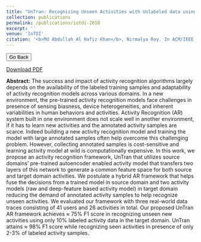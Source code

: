 ```yaml
---
title: "UnTran: Recognizing Unseen Activities with Unlabeled data using Transfer Learning."
collection: publications
permalink: /publications/iotdi-2018
excerpt: ''
venue: 'IoTDI'
citation: '<b>Md Abdullah Al Hafiz Khan</b>, Nirmalya Roy. In ACM/IEEE International Conference on Internet-of-Things Design and Implementation, <i><b>IoTDI 2018</b></i>. Orlando, Florida, USA.'
---
```


<script>
function goBack() {
  window.history.back()
}
</script>

<button onclick="goBack()">Go Back</button>

[Download PDF](https://ahafizk.github.io/files/UnTran.pdf)

<b>Abstract:</b>
The success and impact of activity recognition algorithms
largely depends on the availability of the labeled training
samples and adaptability of activity recognition models across
various domains. In a new environment, the pre-trained activity
recognition models face challenges in presence of sensing biasness,
device heterogeneities, and inherent variabilities in human
behaviors and activities. Activity Recognition (AR) system built
in one environment does not scale well in another environment,
if it has to learn new activities and the annotated activity
samples are scarce. Indeed building a new activity recognition
model and training the model with large annotated samples
often help overcome this challenging problem. However, collecting
annotated samples is cost-sensitive and learning activity model
at wild is computationally expensive. In this work, we propose
an activity recognition framework, UnTran that utilizes source
domains’ pre-trained autoencoder enabled activity model that
transfers two layers of this network to generate a common feature
space for both source and target domain activities. We postulate
a hybrid AR framework that helps fuse the decisions from a
trained model in source domain and two activity models (raw and
deep-feature based activity model) in target domain reducing the
demand of annotated activity samples to help recognize unseen
activities. We evaluated our framework with three real-world
data traces consisting of 41 users and 26 activities in total. Our
proposed UnTran AR framework achieves ≈ 75% F1 score in
recognizing unseen new activities using only 10% labeled activity
data in the target domain. UnTran attains ≈ 98% F1 score while
recognizing seen activities in presence of only 2-3% of labeled
activity samples.



